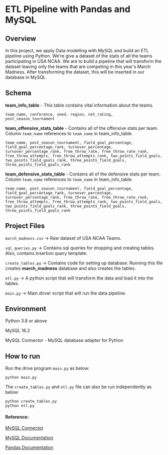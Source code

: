 # ETL Pipeline with Pandas and MySQL

## **Overview**

In this project, we apply Data modelling with MySQL and build an ETL pipeline using Python. We're give a dataset of the stats of all the teams participating in USA NCAA. We are to build a pipeline that will transform the dataset leaving only the teams that are competing in this year's March Madness. After transforming the dataset, this will be inserted in our database in MySQL.


## Schema

**team_info_table** - This table contains vital information about the teams.

```
team_name, conference, seed, region, net_rating, post_season_tournament
```

**team_offensive_stats_table** - Contains all of the offensive stats per team. Column `team_name` references to `team_name` in team_info_table.
```
team_name, post_season_tournament, field_goal_percentage, field_goal_percentage_rank, turnover_percentage, turnover_percentage_rank, free_throw_rate, free_throw_rate_rank, free_throw_attempts, free_throw_attempts_rank, two_points_field_goals, two_points_field_goals_rank, three_points_field_goals, three_points_field_goals_rank
```
**team_defensive_stats_table** - Contains all of the defensive stats per team. Column `team_name` references to `team_name` in team_info_table.
```
team_name, post_season_tournament, field_goal_percentage, field_goal_percentage_rank, turnover_percentage, turnover_percentage_rank, free_throw_rate, free_throw_rate_rank, free_throw_attempts, free_throw_attempts_rank, two_points_field_goals, two_points_field_goals_rank, three_points_field_goals, three_points_field_goals_rank
```

## Project Files

```march_madness.csv``` -> Raw dataset of USA NCAA Teams.

```sql_queries.py``` -> Contains sql queries for dropping and creating tables. Also, contains insertion query template.

```create_tables.py``` -> Contains code for setting up database. Running this file creates **march_madness** database and also creates the tables.

```etl.py``` -> A python script that will transform the data and load it into the tables. 

```main.py``` -> Main driver script that will run the data pipeline.


## Environment 
Python 3.8 or above

MySQL 16.2

MySQL Connector - MySQL database adapter for Python


## How to run

Run the drive program ```main.py``` as below:
```
python main.py
``` 

The ```create_tables.py``` and ```etl.py``` file can also be run independently as below:
```
python create_tables.py 
python etl.py 
```


 #### Reference: 
[MySQL Connector](https://www.psycopg.org/docs/)

[MySQL Documentation](https://dev.mysql.com/doc/)

[Pandas Documentation](https://pandas.pydata.org/pandas-docs/stable/)

